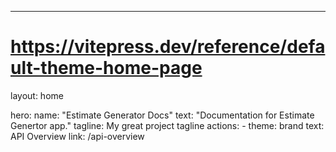---

# https://vitepress.dev/reference/default-theme-home-page

layout: home

hero:
name: "Estimate Generator Docs"
text: "Documentation for Estimate Genertor app."
tagline: My great project tagline
actions: - theme: brand
text: API Overview
link: /api-overview
